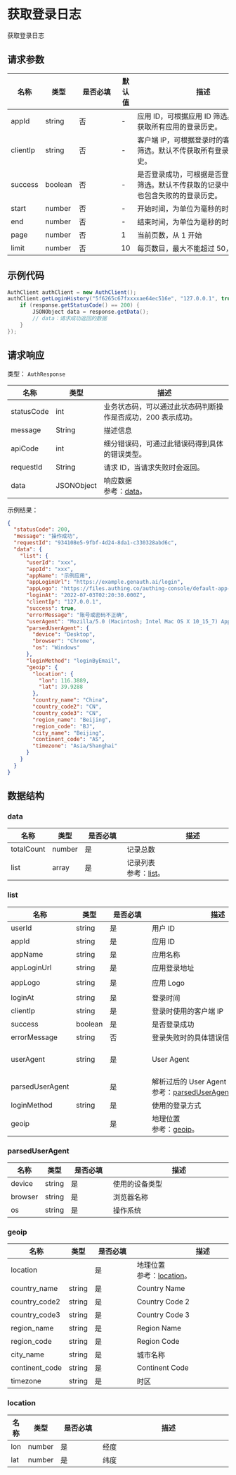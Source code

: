 # 获取登录日志

<LastUpdated />

获取登录日志

## 请求参数

| 名称     | 类型    | <div style="width:80px">是否必填</div> | 默认值 | <div style="width:300px">描述</div>                                                              | <div style="width:200px"></div>示例值</div> |
| -------- | ------- | -------------------------------------- | ------ | ------------------------------------------------------------------------------------------------ | ------------------------------------------- |
| appId    | string  | 否                                     | -      | 应用 ID，可根据应用 ID 筛选。默认不传获取所有应用的登录历史。                                    | `5f6265c67fxxxxae64ec516e`                  |
| clientIp | string  | 否                                     | -      | 客户端 IP，可根据登录时的客户端 IP 进行筛选。默认不传获取所有登录 IP 的登录历史。                | `127.0.0.1`                                 |
| success  | boolean | 否                                     | -      | 是否登录成功，可根据是否登录成功进行筛选。默认不传获取的记录中既包含成功也包含失败的的登录历史。 | `true`                                      |
| start    | number  | 否                                     | -      | 开始时间，为单位为毫秒的时间戳                                                                   | `1660828100000`                             |
| end      | number  | 否                                     | -      | 结束时间，为单位为毫秒的时间戳                                                                   | `1660828100000`                             |
| page     | number  | 否                                     | 1      | 当前页数，从 1 开始                                                                              | `1`                                         |
| limit    | number  | 否                                     | 10     | 每页数目，最大不能超过 50，默认为 10                                                             | `10`                                        |

## 示例代码

```java
AuthClient authClient = new AuthClient();
authClient.getLoginHistory("5f6265c67fxxxxae64ec516e", "127.0.0.1", true, 1660828100000, 1660828100000, 1, 10, (AuthCallback) response -> {
    if (response.getStatusCode() == 200) {
        JSONObject data = response.getData();
        // data：请求成功返回的数据
    }
});
```

## 请求响应

类型： `AuthResponse`

| 名称       | 类型       | 描述                                                         |
| ---------- | ---------- | ------------------------------------------------------------ |
| statusCode | int        | 业务状态码，可以通过此状态码判断操作是否成功，200 表示成功。 |
| message    | String     | 描述信息                                                     |
| apiCode    | int        | 细分错误码，可通过此错误码得到具体的错误类型。               |
| requestId  | String     | 请求 ID，当请求失败时会返回。                                |
| data       | JSONObject | 响应数据<br/>参考：<a href="#data">data</a>。                |

示例结果：

```json
{
  "statusCode": 200,
  "message": "操作成功",
  "requestId": "934108e5-9fbf-4d24-8da1-c330328abd6c",
  "data": {
    "list": {
      "userId": "xxx",
      "appId": "xxx",
      "appName": "示例应用",
      "appLoginUrl": "https://example.genauth.ai/login",
      "appLogo": "https://files.authing.co/authing-console/default-app-logo.png",
      "loginAt": "2022-07-03T02:20:30.000Z",
      "clientIp": "127.0.0.1",
      "success": true,
      "errorMessage": "账号或密码不正确",
      "userAgent": "Mozilla/5.0 (Macintosh; Intel Mac OS X 10_15_7) AppleWebKit/537.36 (KHTML, like Gecko) Chrome/104.0.0.0 Safari/537.36",
      "parsedUserAgent": {
        "device": "Desktop",
        "browser": "Chrome",
        "os": "Windows"
      },
      "loginMethod": "loginByEmail",
      "geoip": {
        "location": {
          "lon": 116.3889,
          "lat": 39.9288
        },
        "country_name": "China",
        "country_code2": "CN",
        "country_code3": "CN",
        "region_name": "Beijing",
        "region_code": "BJ",
        "city_name": "Beijing",
        "continent_code": "AS",
        "timezone": "Asia/Shanghai"
      }
    }
  }
}
```

## 数据结构

### <a id="data"></a> data

| 名称       | 类型   | <div style="width:80px">是否必填</div> | <div style="width:300px">描述</div>           | <div style="width:200px">示例值</div> |
| ---------- | ------ | -------------------------------------- | --------------------------------------------- | ------------------------------------- |
| totalCount | number | 是                                     | 记录总数                                      |                                       |
| list       | array  | 是                                     | 记录列表<br/>参考：<a href="#list">list</a>。 |                                       |

### <a id="list"></a> list

| 名称            | 类型    | <div style="width:80px">是否必填</div> | <div style="width:300px">描述</div>                                               | <div style="width:200px">示例值</div>                                                                                   |
| --------------- | ------- | -------------------------------------- | --------------------------------------------------------------------------------- | ----------------------------------------------------------------------------------------------------------------------- |
| userId          | string  | 是                                     | 用户 ID                                                                           | `xxx`                                                                                                                   |
| appId           | string  | 是                                     | 应用 ID                                                                           | `xxx`                                                                                                                   |
| appName         | string  | 是                                     | 应用名称                                                                          | `示例应用`                                                                                                              |
| appLoginUrl     | string  | 是                                     | 应用登录地址                                                                      | `https://example.genauth.ai/login`                                                                                      |
| appLogo         | string  | 是                                     | 应用 Logo                                                                         | `https://files.authing.co/authing-console/default-app-logo.png`                                                         |
| loginAt         | string  | 是                                     | 登录时间                                                                          | `2022-07-03T02:20:30.000Z`                                                                                              |
| clientIp        | string  | 是                                     | 登录时使用的客户端 IP                                                             | `127.0.0.1`                                                                                                             |
| success         | boolean | 是                                     | 是否登录成功                                                                      | `true`                                                                                                                  |
| errorMessage    | string  | 否                                     | 登录失败时的具体错误信息                                                          | `账号或密码不正确`                                                                                                      |
| userAgent       | string  | 是                                     | User Agent                                                                        | `Mozilla/5.0 (Macintosh; Intel Mac OS X 10_15_7) AppleWebKit/537.36 (KHTML, like Gecko) Chrome/104.0.0.0 Safari/537.36` |
| parsedUserAgent |         | 是                                     | 解析过后的 User Agent <br/>参考：<a href="#parsedUserAgent">parsedUserAgent</a>。 |                                                                                                                         |
| loginMethod     | string  | 是                                     | 使用的登录方式                                                                    | `loginByEmail`                                                                                                          |
| geoip           |         | 是                                     | 地理位置 <br/>参考：<a href="#geoip">geoip</a>。                                  |                                                                                                                         |

### <a id="parsedUserAgent"></a> parsedUserAgent

| 名称    | 类型   | <div style="width:80px">是否必填</div> | <div style="width:300px">描述</div> | <div style="width:200px">示例值</div> |
| ------- | ------ | -------------------------------------- | ----------------------------------- | ------------------------------------- |
| device  | string | 是                                     | 使用的设备类型                      | `Desktop`                             |
| browser | string | 是                                     | 浏览器名称                          | `Chrome`                              |
| os      | string | 是                                     | 操作系统                            | `Windows`                             |

### <a id="geoip"></a> geoip

| 名称           | 类型   | <div style="width:80px">是否必填</div> | <div style="width:300px">描述</div>                    | <div style="width:200px">示例值</div> |
| -------------- | ------ | -------------------------------------- | ------------------------------------------------------ | ------------------------------------- |
| location       |        | 是                                     | 地理位置 <br/>参考：<a href="#location">location</a>。 |                                       |
| country_name   | string | 是                                     | Country Name                                           | `China`                               |
| country_code2  | string | 是                                     | Country Code 2                                         | `CN`                                  |
| country_code3  | string | 是                                     | Country Code 3                                         | `CN`                                  |
| region_name    | string | 是                                     | Region Name                                            | `Beijing`                             |
| region_code    | string | 是                                     | Region Code                                            | `BJ`                                  |
| city_name      | string | 是                                     | 城市名称                                               | `Beijing`                             |
| continent_code | string | 是                                     | Continent Code                                         | `AS`                                  |
| timezone       | string | 是                                     | 时区                                                   | `Asia/Shanghai`                       |

### <a id="location"></a> location

| 名称 | 类型   | <div style="width:80px">是否必填</div> | <div style="width:300px">描述</div> | <div style="width:200px">示例值</div> |
| ---- | ------ | -------------------------------------- | ----------------------------------- | ------------------------------------- |
| lon  | number | 是                                     | 经度                                | `116.3889`                            |
| lat  | number | 是                                     | 纬度                                | `39.9288`                             |
